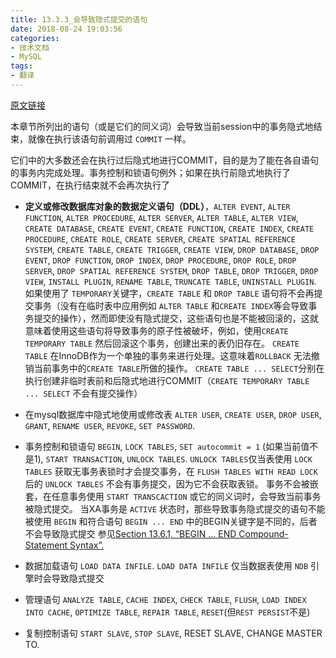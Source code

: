 ```yaml
---
title: 13.3.3_会导致隐式提交的语句
date: 2018-08-24 19:03:56
categories:
- 技术文档
- MySQL
tags:
- 翻译
---
```

[原文链接](https://dev.mysql.com/doc/refman/8.0/en/implicit-commit.html)

本章节所列出的语句（或是它们的同义词）会导致当前session中的事务隐式地结束，就像在执行该语句前调用过 `COMMIT` 一样。

它们中的大多数还会在执行过后隐式地进行COMMIT，目的是为了能在各自语句的事务内完成处理。事务控制和锁语句例外；如果在执行前隐式地执行了COMMIT，在执行结束就不会再次执行了

- **定义或修改数据库对象的数据定义语句（DDL）**，`ALTER EVENT`, `ALTER FUNCTION`, `ALTER PROCEDURE`, `ALTER SERVER`, `ALTER TABLE`, `ALTER VIEW`, `CREATE DATABASE`, `CREATE EVENT`, `CREATE FUNCTION`, `CREATE INDEX`, `CREATE PROCEDURE`, `CREATE ROLE`, `CREATE SERVER`, `CREATE SPATIAL REFERENCE SYSTEM`, `CREATE TABLE`, `CREATE TRIGGER`, `CREATE VIEW`, `DROP DATABASE`, `DROP EVENT`, `DROP FUNCTION`, `DROP INDEX`, `DROP PROCEDURE`, `DROP ROLE`, `DROP SERVER`, `DROP SPATIAL REFERENCE SYSTEM`, `DROP TABLE`, `DROP TRIGGER`, `DROP VIEW`, `INSTALL PLUGIN`, `RENAME TABLE`, `TRUNCATE TABLE`, `UNINSTALL PLUGIN`.
&#13;
如果使用了 `TEMPORARY`关键字，`CREATE TABLE` 和 `DROP TABLE` 语句将不会再提交事务（没有在临时表中应用例如 `ALTER TABLE` 和`CREATE INDEX`等会导致事务提交的操作），然而即使没有隐式提交，这些语句也是不能被回滚的，这就意味着使用这些语句将导致事务的原子性被破坏，例如，使用`CREATE TEMPORARY TABLE` 然后回滚这个事务，创建出来的表仍旧存在。
&#13;
`CREATE TABLE` 在InnoDB作为一个单独的事务来进行处理。这意味着`ROLLBACK` 无法撤销当前事务中的`CREATE TABLE`所做的操作。
&#13;
`CREATE TABLE ... SELECT`分别在执行创建非临时表前和后隐式地进行COMMIT（`CREATE TEMPORARY TABLE ... SELECT` 不会有提交操作）

- 在mysql数据库中隐式地使用或修改表  `ALTER USER`, `CREATE USER`, `DROP USER`, `GRANT`, `RENAME USER`, `REVOKE`, `SET PASSWORD`.
- 事务控制和锁语句 `BEGIN`, `LOCK TABLES`, `SET autocommit = 1` (如果当前值不是1), `START TRANSACTION`, `UNLOCK TABLES`.
&#13;
`UNLOCK TABLES`仅当表使用 `LOCK TABLES` 获取无事务表锁时才会提交事务，在 ` FLUSH TABLES WITH READ LOCK ` 后的 `UNLOCK TABLES` 不会有事务提交，因为它不会获取表锁。
&#13;
事务不会被嵌套，在任意事务使用 `START TRANSCACTION` 或它的同义词时，会导致当前事务被隐式提交。
&#13;
当XA事务是 `ACTIVE` 状态时，那些导致事务隐式提交的语句不能被使用
&#13;
`BEGIN` 和符合语句 `BEGIN ... END` 中的BEGIN关键字是不同的，后者不会导致隐式提交 参见[Section 13.6.1, “BEGIN ... END Compound-Statement Syntax”.](https://dev.mysql.com/doc/refman/8.0/en/begin-end.html)
- 数据加载语句  `LOAD DATA INFILE`. `LOAD DATA INFILE` 仅当数据表使用 `NDB` 引擎时会导致隐式提交
- 管理语句  `ANALYZE TABLE`, `CACHE INDEX`, `CHECK TABLE`, `FLUSH`, `LOAD INDEX INTO CACHE`, `OPTIMIZE TABLE`, `REPAIR TABLE`, `RESET`(但`REST PERSIST`不是)
- 复制控制语句 `START SLAVE`, `STOP SLAVE`, RESET SLAVE, CHANGE MASTER TO.
